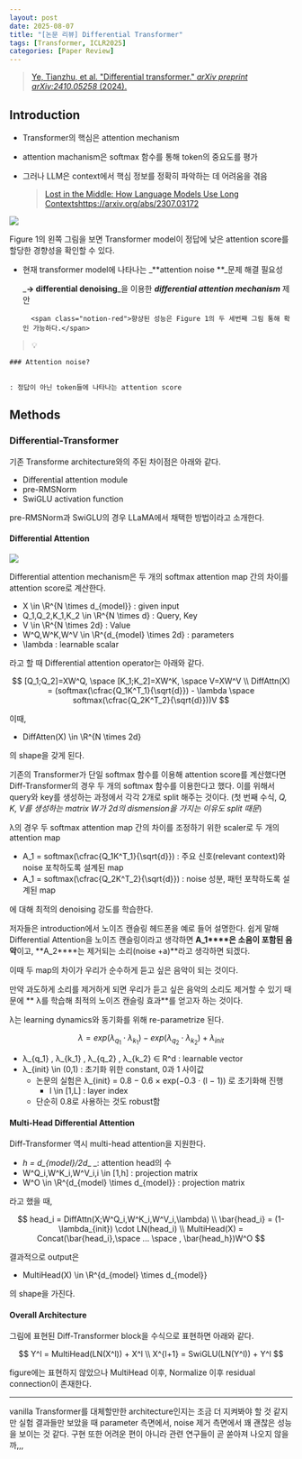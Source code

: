 ```yaml
---
layout: post
date: 2025-08-07
title: "[논문 리뷰] Differential Transformer"
tags: [Transformer, ICLR2025]
categories: [Paper Review]
---
```


> [Ye, Tianzhu, et al. "Differential transformer." ](https://arxiv.org/abs/2410.05258)[_arXiv preprint arXiv:2410.05258_](https://arxiv.org/abs/2410.05258)[ (2024).](https://arxiv.org/abs/2410.05258)



## Introduction

- Transformer의 핵심은 attention mechanism
- attention machanism은 softmax 함수를 통해 token의 중요도를 평가
- 그러나 LLM은 context에서 핵심 정보를 정확히 파악하는 데 어려움을 겪음

	> [Lost in the Middle: How Language Models Use Long Contextshttps://arxiv.org/abs/2307.03172](https://arxiv.org/abs/2307.03172)


![](https://prod-files-secure.s3.us-west-2.amazonaws.com/542b861c-36a8-4051-84e5-8804b6728dba/9083ea56-691a-4752-ae26-47f403431ac8/image.png?X-Amz-Algorithm=AWS4-HMAC-SHA256&X-Amz-Content-Sha256=UNSIGNED-PAYLOAD&X-Amz-Credential=ASIAZI2LB466WMFGQBTM%2F20250928%2Fus-west-2%2Fs3%2Faws4_request&X-Amz-Date=20250928T180108Z&X-Amz-Expires=3600&X-Amz-Security-Token=IQoJb3JpZ2luX2VjEDkaCXVzLXdlc3QtMiJHMEUCICtk7XS3tbagCglyMcKN7nE3eUPGwGO6dtHTqj%2BqRCsfAiEA4pD4wczt6ccVrI4pLwJlYVmYCgkYhlvTN9ijL3XFHFMqiAQIwv%2F%2F%2F%2F%2F%2F%2F%2F%2F%2FARAAGgw2Mzc0MjMxODM4MDUiDAMYn5kI565T5yfgpCrcA8LgURtwS7qkLTeH68Xr8UOB5uSaJbMNykXeQcG%2FygEyhifhOX64nQQHusxkDU2QO28pMVqGurgIf74T2YoEz%2FksU%2BxWWyqE%2F4XhHsFPEEheqrhmEnBMM7u4uXUGiBc4kwVPjLS9uK2yERCXnmz%2B6b6wTOPsJd6TmV2xxZB%2BLKvqEX8vqGLwSAj9zl4VbT5v4OQow%2BZ3ySj1iJXgeGOeKTe%2FzkPEo9CmG9bR81CVVlFOGRltWTTJytDhITvoGJ6WhQgyoJuM%2Bq%2F1cHkYM5O1zrb2wT7Y1NzlIdjFJa8FD2PJO0CWU16AIXxSnst7N7VSfA%2B32shfzoWHsNZz0OmTiKaeRXizoeG%2FeaCq24UDQebhRnwHpQYY%2Bu%2Bqfj8LDQZoEuv9A5mH9Vuj3JL9tgT7lFA6OHzl%2Bo0rdGqS%2BW%2BJqJQ7ad79f71Jj%2FTMP7lDI9plrseXUV7Fs%2BQq7c4F8nMExA1VQ7dNKkMVpAb3WZvhgHpunVVVC6r8qZ2FjS3EOjPn%2BLDrk%2BZlEkTNnrAe%2BTKH0jbRLvPq4oDNBqPZf3fVo6V%2FkyFgBitQ26sXcIQSmWiTlPukXfQ4cisU7JZOcG5Xm0lOVP2PRIiIPaw2VRgt3RpWB3wr%2FC%2FChiD%2BmjjLML3Y5cYGOqUBKfY5RaHQ4cpkQQF2KCPKPDF4YySbEmmCRXvC9LbElhQmtLknZJjz8P4ED66C8ugVJgxgPqHN4HO9vr%2BI9qkFwFJPntPjmNIZRhDpOFRHUvsnMUwEKZ0h0ZcfCjgCadwjlJmxblUYDAhYLU%2BLWXOColFZcB8F82xzwc8K7lUS%2FxDJxx41C8Y8NqaP%2BJXDqeC6AxO4ZO2u2fIMs1yYLBCkbBPBw%2FFW&X-Amz-Signature=64732d2c2ef082d0f657a80a36f5001bbf6b6855081d7c58bf5e795f76616c93&X-Amz-SignedHeaders=host&x-amz-checksum-mode=ENABLED&x-id=GetObject)


Figure 1의 왼쪽 그림을 보면 Transformer model이 정답에 낮은 attention score를 할당한 경향성을 확인할 수 있다.

- 현재 transformer model에 나타나는 _**attention noise **_문제 해결 필요성

	_**→ differential denoising**_을 이용한 _**differential attention mechanism**_ 제안


		<span class="notion-red">향상된 성능은 Figure 1의 두 세번째 그림 통해 확인 가능하다.</span>


> 💡 


	### Attention noise?


	: 정답이 아닌 token들에 나타나는 attention score



## Methods



### Differential-Transformer


기존 Transforme architecture와의 주된 차이점은 아래와 같다.

- Differential attention module
- pre-RMSNorm
- SwiGLU activation function

pre-RMSNorm과 SwiGLU의 경우 LLaMA에서 채택한 방법이라고 소개한다.



#### Differential Attention


![](https://prod-files-secure.s3.us-west-2.amazonaws.com/542b861c-36a8-4051-84e5-8804b6728dba/116d70b2-1963-4810-9167-f4c7d8a06e8f/image.png?X-Amz-Algorithm=AWS4-HMAC-SHA256&X-Amz-Content-Sha256=UNSIGNED-PAYLOAD&X-Amz-Credential=ASIAZI2LB466WMFGQBTM%2F20250928%2Fus-west-2%2Fs3%2Faws4_request&X-Amz-Date=20250928T180108Z&X-Amz-Expires=3600&X-Amz-Security-Token=IQoJb3JpZ2luX2VjEDkaCXVzLXdlc3QtMiJHMEUCICtk7XS3tbagCglyMcKN7nE3eUPGwGO6dtHTqj%2BqRCsfAiEA4pD4wczt6ccVrI4pLwJlYVmYCgkYhlvTN9ijL3XFHFMqiAQIwv%2F%2F%2F%2F%2F%2F%2F%2F%2F%2FARAAGgw2Mzc0MjMxODM4MDUiDAMYn5kI565T5yfgpCrcA8LgURtwS7qkLTeH68Xr8UOB5uSaJbMNykXeQcG%2FygEyhifhOX64nQQHusxkDU2QO28pMVqGurgIf74T2YoEz%2FksU%2BxWWyqE%2F4XhHsFPEEheqrhmEnBMM7u4uXUGiBc4kwVPjLS9uK2yERCXnmz%2B6b6wTOPsJd6TmV2xxZB%2BLKvqEX8vqGLwSAj9zl4VbT5v4OQow%2BZ3ySj1iJXgeGOeKTe%2FzkPEo9CmG9bR81CVVlFOGRltWTTJytDhITvoGJ6WhQgyoJuM%2Bq%2F1cHkYM5O1zrb2wT7Y1NzlIdjFJa8FD2PJO0CWU16AIXxSnst7N7VSfA%2B32shfzoWHsNZz0OmTiKaeRXizoeG%2FeaCq24UDQebhRnwHpQYY%2Bu%2Bqfj8LDQZoEuv9A5mH9Vuj3JL9tgT7lFA6OHzl%2Bo0rdGqS%2BW%2BJqJQ7ad79f71Jj%2FTMP7lDI9plrseXUV7Fs%2BQq7c4F8nMExA1VQ7dNKkMVpAb3WZvhgHpunVVVC6r8qZ2FjS3EOjPn%2BLDrk%2BZlEkTNnrAe%2BTKH0jbRLvPq4oDNBqPZf3fVo6V%2FkyFgBitQ26sXcIQSmWiTlPukXfQ4cisU7JZOcG5Xm0lOVP2PRIiIPaw2VRgt3RpWB3wr%2FC%2FChiD%2BmjjLML3Y5cYGOqUBKfY5RaHQ4cpkQQF2KCPKPDF4YySbEmmCRXvC9LbElhQmtLknZJjz8P4ED66C8ugVJgxgPqHN4HO9vr%2BI9qkFwFJPntPjmNIZRhDpOFRHUvsnMUwEKZ0h0ZcfCjgCadwjlJmxblUYDAhYLU%2BLWXOColFZcB8F82xzwc8K7lUS%2FxDJxx41C8Y8NqaP%2BJXDqeC6AxO4ZO2u2fIMs1yYLBCkbBPBw%2FFW&X-Amz-Signature=a43b5d08e4685e455ac883f4018362283bb3dc039f9e03911ed92a40d36204c5&X-Amz-SignedHeaders=host&x-amz-checksum-mode=ENABLED&x-id=GetObject)


Differential attention mechanism은 두 개의 softmax attention map 간의 차이를 attention score로 계산한다.

- X \in \R^{N \times d\_{model}} : given input
- Q\_1,Q\_2,K\_1,K\_2 \in \R^{N \times d} : Query, Key
- V \in \R^{N \times 2d} : Value
- W^Q,W^K,W^V \in \R^{d\_{model} \times 2d} : parameters
- \lambda : learnable scalar

라고 할 때 Differential attention operator는 아래와 같다.


$$
[Q_1;Q_2]=XW^Q, \space [K_1;K_2]=XW^K, \space V=XW^V \\
DiffAttn(X) = (softmax(\cfrac{Q_1K^T_1}{\sqrt{d}}) - \lambda \space softmax(\cfrac{Q_2K^T_2}{\sqrt{d}}))V
$$


이때,

- DiffAtten(X) \in \R^{N \times 2d}

의 shape을 갖게 된다.


기존의 Transformer가 단일 softmax 함수를 이용해 attention score를 계산했다면 Diff-Transformer의 경우 두 개의 softmax 함수를 이용한다고 했다. 이를 위해서 query와 key를 생성하는 과정에서 각각 2개로 split 해주는 것이다. <span class="notion-red">(첫 번째 수식, </span><span class="notion-red">_Q, K, V를 생성하는 matrix W가 2d의 dismension을 가지는 이유도 split 때문_</span><span class="notion-red">)</span>


 λ의 경우 두 softmax attention map 간의 차이를 조정하기 위한 scaler로 두 개의 attention map

- A\_1 = softmax(\cfrac{Q\_1K^T\_1}{\sqrt{d}}) : 주요 신호(relevant context)와 noise 포착하도록 설계된 map
- A\_1 = softmax(\cfrac{Q\_2K^T\_2}{\sqrt{d}}) : noise 성분, 패턴 포착하도록 설계된 map 

에 대해 최적의 denoising 강도를 학습한다.


저자들은 introduction에서 노이즈 캔슬링 헤드폰을 예로 들어 설명한다. 쉽게 말해 Differential Attention을 노이즈 캔슬링이라고 생각하면 **A\_1****은 소음이 포함된 음악**이고, **A\_2****는 제거되는 소리(noise +a)**라고 생각하면 되겠다. 


이때 두 map의 차이가 우리가 순수하게 듣고 싶은 음악이 되는 것이다. 


만약 과도하게 소리를 제거하게 되면 우리가 듣고 싶은 음악의 소리도 제거할 수 있기 때문에 ** λ를 학습해 최적의 노이즈 캔슬링 효과**를 얻고자 하는 것이다.


λ는 learning dynamics와 동기화를 위해 re-parametrize 된다.


$$
\lambda = exp(\lambda_{q_1} \cdot \lambda_{k_1}) - exp(\lambda_{q_2} \cdot \lambda_{k_2}) + \lambda_{init}
$$

- λ\_{q\_1} , λ\_{k\_1} , λ\_{q\_2} , λ\_{k\_2} ∈ R^d : learnable vector
- λ\_{init} \in (0,1) : 초기화 위한 constant, 0과 1 사이값
	- 논문의 실험은 λ\_{init} = 0.8 − 0.6 × exp(−0.3 · (l − 1)) 로 초기화해 진행
		- l \in [1,L] : layer index
	- 단순히 0.8로 사용하는 것도 robust함


#### **Multi-Head Differential Attention**


Diff-Transformer 역시 multi-head attention을 지원한다.

- _h = d\_{model}/2d__ _: attention head의 수
- W^Q\_i,W^K\_i,W^V\_i,i \in [1,h] : projection matrix
- W^O \in \R^{d\_{model} \times d\_{model}} : projection matrix

라고 했을 때,


$$
head_i = DiffAttn(X;W^Q_i,W^K_i,W^V_i,\lambda) \\
\bar{head_i} = (1-\lambda_{init}) \cdot LN(head_i) \\
MultiHead(X) = Concat(\bar{head_i},\space ... \space , \bar{head_h})W^O
$$


결과적으로 output은

- MultiHead(X) \in \R^{d\_{model} \times d\_{model}}

의 shape을 가진다.



#### Overall Architecture


그림에 표현된 Diff-Transformer block을 수식으로 표현하면 아래와 같다.


$$
Y^l = MultiHead(LN(X^l)) + X^l \\
X^{l+1} = SwiGLU(LN(Y^l)) + Y^l
$$


figure에는 표현하지 않았으나 MultiHead 이후, Normalize 이후 residual connection이 존재한다.


---


vanilla Transformer를 대체할만한 architecture인지는 조금 더 지켜봐야 할 것 같지만 실험 결과들만 보았을 때 parameter 측면에서, noise 제거 측면에서 꽤 괜찮은 성능을 보이는 것 같다. 구현 또한 어려운 편이 아니라 관련 연구들이 곧 쏟아져 나오지 않을까,,,

